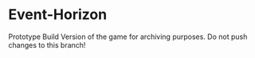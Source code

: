 # Event-Horizon
Prototype Build Version of the game for archiving purposes. Do not push changes to this branch!
